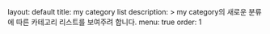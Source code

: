 layout: default
title: my category list
description: >
  my category의 새로운 분류에 따른 카테고리 리스트를 보여주려 합니다.
menu: true
order: 1
